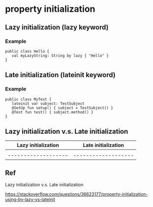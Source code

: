 # property initialization
## Lazy initialization (lazy keyword)
### Example

    public class Hello {
       val myLazyString: String by lazy { "Hello" }
    }

## Late initialization (lateinit keyword)
### Example

    public class MyTest {
       lateinit var subject: TestSubject
       @SetUp fun setup() { subject = TestSubject() }
       @Test fun test() { subject.method() }
    }

## Lazy initialization v.s. Late initialization

| Lazy initialization | Late initialization |
| --------------------| ------------------- |
|                     |                     |
| ------------------- | ------------------- |

## Ref
Lazy initialization v.s. Late initialization

https://stackoverflow.com/questions/36623177/property-initialization-using-by-lazy-vs-lateinit
